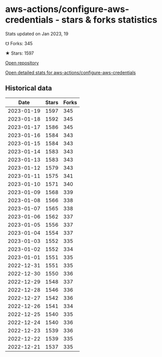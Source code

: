 # aws-actions/configure-aws-credentials - stars & forks statistics

Stats updated on Jan 2023, 19

☋ Forks: 345

★ Stars: 1597

[Open repository](https://github.com/aws-actions/configure-aws-credentials)

[Open detailed stats for aws-actions/configure-aws-credentials](https://reviewgithub.com/rep/aws-actions/configure-aws-credentials)

## Historical data
| Date | Stars | Forks |
|------|-------|-------|
| 2023-01-19 | 1597 | 345 | 
| 2023-01-18 | 1592 | 345 | 
| 2023-01-17 | 1586 | 345 | 
| 2023-01-16 | 1584 | 343 | 
| 2023-01-15 | 1584 | 343 | 
| 2023-01-14 | 1583 | 343 | 
| 2023-01-13 | 1583 | 343 | 
| 2023-01-12 | 1579 | 343 | 
| 2023-01-11 | 1575 | 341 | 
| 2023-01-10 | 1571 | 340 | 
| 2023-01-09 | 1568 | 339 | 
| 2023-01-08 | 1566 | 338 | 
| 2023-01-07 | 1565 | 338 | 
| 2023-01-06 | 1562 | 337 | 
| 2023-01-05 | 1556 | 337 | 
| 2023-01-04 | 1554 | 337 | 
| 2023-01-03 | 1552 | 335 | 
| 2023-01-02 | 1552 | 334 | 
| 2023-01-01 | 1551 | 335 | 
| 2022-12-31 | 1551 | 335 | 
| 2022-12-30 | 1550 | 336 | 
| 2022-12-29 | 1548 | 337 | 
| 2022-12-28 | 1546 | 336 | 
| 2022-12-27 | 1542 | 336 | 
| 2022-12-26 | 1541 | 334 | 
| 2022-12-25 | 1540 | 335 | 
| 2022-12-24 | 1540 | 336 | 
| 2022-12-23 | 1539 | 336 | 
| 2022-12-22 | 1539 | 335 | 
| 2022-12-21 | 1537 | 335 | 

